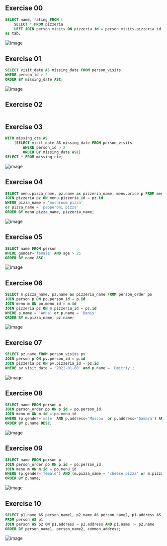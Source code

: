 ## Exercise 00

```sql
SELECT name, rating FROM (
	SELECT * FROM pizzeria
	LEFT JOIN person_visits ON pizzeria.id = person_visits.pizzeria_id WHERE person_visits.pizzeria_id IS NULL)
as tab;	
```
![image](https://github.com/rusinadaria/annalyze/assets/112808317/1353d88b-a66d-477a-b165-b90b59cdded7)


## Exercise 01

```sql
SELECT visit_date AS missing_date FROM person_visits
WHERE person_id > 2
ORDER BY missing_date ASC;
```
![image](https://github.com/rusinadaria/annalyze/assets/112808317/a5560136-5155-4958-8c18-5cc4f7cc8a88)

## Exercise 02

```sql

```

## Exercise 03

```sql
WITH missing_cte AS 
	(SELECT visit_date AS missing_date FROM person_visits
		WHERE person_id > 2
		ORDER BY missing_date ASC)
SELECT * FROM missing_cte;
```
![image](https://github.com/rusinadaria/annalyze/assets/112808317/c4f5bf55-4b11-435e-8263-3cf459b990b2)

## Exercise 04

```sql
SELECT menu.pizza_name, pz.name as pizzeria_name, menu.price p FROM menu
JOIN pizzeria pz ON menu.pizzeria_id = pz.id
WHERE pizza_name = 'mushroom pizza'
or pizza_name = 'pepperoni pizza'
ORDER BY menu.pizza_name, pizzeria_name;
```

![image](https://github.com/rusinadaria/annalyze/assets/112808317/90812b88-25e5-4eb1-ae63-2fa2e15e26b1)


## Exercise 05

```sql
SELECT name FROM person
WHERE gender='female' AND age > 25
ORDER BY name ASC;
```
![image](https://github.com/rusinadaria/annalyze/assets/112808317/3a0b4c2b-65c2-43bc-ac41-6a91ac660862)

## Exercise 06

```sql
SELECT m.pizza_name, pz.name as pizzeria_name FROM person_order po
JOIN person p ON po.person_id = p.id
JOIN menu m ON po.menu_id = m.id
JOIN pizzeria pz ON m.pizzeria_id = pz.id
WHERE p.name = 'Anna' or p.name = 'Denis'
ORDER BY m.pizza_name, pz.name;
```

![image](https://github.com/rusinadaria/annalyze/assets/112808317/db5597d5-609d-44ed-b707-d3f0797f982a)


## Exercise 07

```sql
SELECT pz.name FROM person_visits pv
JOIN person p ON pv.person_id = p.id
JOIN pizzeria pz ON pv.pizzeria_id = pz.id
WHERE pv.visit_date = '2022-01-08' and p.name = 'Dmitriy';
```

![image](https://github.com/rusinadaria/annalyze/assets/112808317/cdf31067-370f-45df-9ac5-07a7caa0e9c3)


## Exercise 08

```sql
SELECT name FROM person p
JOIN person_order po ON p.id = po.person_id
JOIN menu m ON m.id = po.menu_id
WHERE (p.gender='male' AND p.address='Moscow' or p.address='Samara') AND (m.pizza_name = 'mushroom pizza' or m.pizza_name = 'pepperoni pizza')
ORDER BY p.name DESC;
```

![image](https://github.com/rusinadaria/annalyze/assets/112808317/6f8624fb-87de-4463-a9a6-6f2a054556ba)


## Exercise 09

```sql
SELECT name FROM person p
JOIN person_order po ON p.id = po.person_id
JOIN menu m ON m.id = po.menu_id
WHERE (p.gender='female') AND (m.pizza_name = 'cheese pizza' or m.pizza_name = 'pepperoni pizza')
ORDER BY p.name;
```

![image](https://github.com/rusinadaria/annalyze/assets/112808317/3ed8fc04-88d9-4793-87f1-8646ebc4f6e9)


## Exercise 10

```sql
SELECT p1.name AS person_name1, p2.name AS person_name2, p1.address AS common_address
FROM person AS p1
JOIN person AS p2 ON p1.address = p2.address AND p1.name != p2.name
ORDER BY person_name1, person_name2, common_address;
```

![image](https://github.com/rusinadaria/annalyze/assets/112808317/52650b05-ff06-4c8d-b505-a6e3c37a0c9d)

